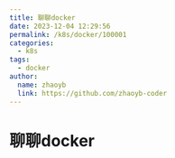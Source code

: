 ```yaml
---
title: 聊聊docker
date: 2023-12-04 12:29:56
permalink: /k8s/docker/100001
categories:
  - k8s
tags:
  - docker
author: 
  name: zhaoyb
  link: https://github.com/zhaoyb-coder
---
```


# 聊聊docker



